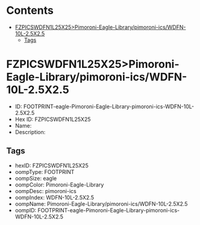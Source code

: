 



Contents
========

* [FZPICSWDFN1L25X25>Pimoroni-Eagle-Library/pimoroni-ics/WDFN-10L-2.5X2.5](#fzpicswdfn1l25x25pimoroni-eagle-librarypimoroni-icswdfn-10l-25x25)
	* [Tags](#tags)

# FZPICSWDFN1L25X25>Pimoroni-Eagle-Library/pimoroni-ics/WDFN-10L-2.5X2.5

- ID: FOOTPRINT-eagle-Pimoroni-Eagle-Library-pimoroni-ics-WDFN-10L-2.5X2.5
- Hex ID: FZPICSWDFN1L25X25
- Name: 
- Description: 

## Tags

- hexID: FZPICSWDFN1L25X25
- oompType: FOOTPRINT
- oompSize: eagle
- oompColor: Pimoroni-Eagle-Library
- oompDesc: pimoroni-ics
- oompIndex: WDFN-10L-2.5X2.5
- oompName: Pimoroni-Eagle-Library/pimoroni-ics/WDFN-10L-2.5X2.5
- oompID: FOOTPRINT-eagle-Pimoroni-Eagle-Library-pimoroni-ics-WDFN-10L-2.5X2.5
